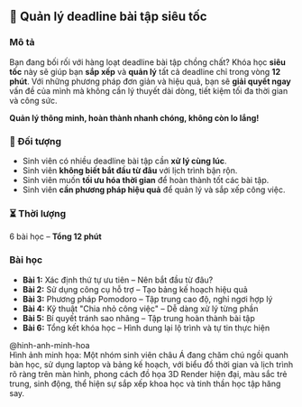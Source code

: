 ## 📌 Quản lý deadline bài tập siêu tốc

### Mô tả  
Bạn đang bối rối với hàng loạt deadline bài tập chồng chất? Khóa học **siêu tốc** này sẽ giúp bạn **sắp xếp** và **quản lý** tất cả deadline chỉ trong vòng **12 phút**. Với những phương pháp đơn giản và hiệu quả, bạn sẽ **giải quyết ngay** vấn đề của mình mà không cần lý thuyết dài dòng, tiết kiệm tối đa thời gian và công sức.

**Quản lý thông minh, hoàn thành nhanh chóng, không còn lo lắng!**

### 🎯 Đối tượng  
- Sinh viên có nhiều deadline bài tập cần **xử lý cùng lúc**.
- Sinh viên **không biết bắt đầu từ đâu** với lịch trình bận rộn.
- Sinh viên muốn **tối ưu hóa thời gian** để hoàn thành tốt các bài tập.
- Sinh viên **cần phương pháp hiệu quả** để quản lý và sắp xếp công việc.

### ⏳ Thời lượng  
6 bài học – **Tổng 12 phút**

### Bài học  
- **Bài 1:** Xác định thứ tự ưu tiên – Nên bắt đầu từ đâu?
- **Bài 2:** Sử dụng công cụ hỗ trợ – Tạo bảng kế hoạch hiệu quả
- **Bài 3:** Phương pháp Pomodoro – Tập trung cao độ, nghỉ ngơi hợp lý
- **Bài 4:** Kỹ thuật "Chia nhỏ công việc" – Dễ dàng xử lý từng phần
- **Bài 5:** Bí quyết tránh sao nhãng – Tập trung hoàn thành bài tập
- **Bài 6:** Tổng kết khóa học – Hình dung lại lộ trình và tự tin thực hiện

@hinh-anh-minh-hoa  
Hình ảnh minh họa: Một nhóm sinh viên châu Á đang chăm chú ngồi quanh bàn học, sử dụng laptop và bảng kế hoạch, với biểu đồ thời gian và lịch trình rõ ràng trên màn hình, phong cách đồ họa 3D Render hiện đại, màu sắc trẻ trung, sinh động, thể hiện sự sắp xếp khoa học và tinh thần học tập hăng say.